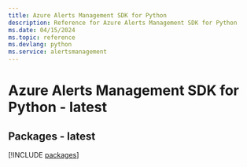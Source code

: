 ```yaml
---
title: Azure Alerts Management SDK for Python
description: Reference for Azure Alerts Management SDK for Python
ms.date: 04/15/2024
ms.topic: reference
ms.devlang: python
ms.service: alertsmanagement
---
```

# Azure Alerts Management SDK for Python - latest
## Packages - latest
[!INCLUDE [packages](alerts-management-index.md)]